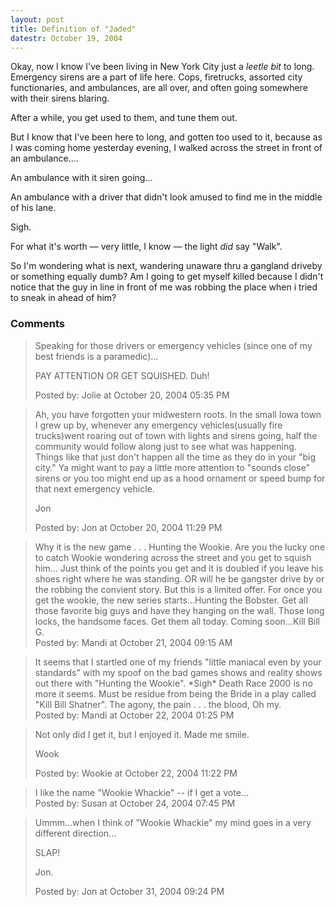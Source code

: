 ```yaml
---
layout: post
title: Definition of "Jaded"
datestr: October 19, 2004
---
```


Okay,  now I know I've been living in New York City just a *leetle bit* to long.  Emergency sirens are a part of life here.  Cops, firetrucks, assorted city functionaries, and ambulances, are all over, and often going somewhere with their sirens blaring.

After a while, you get used to them, and tune them out.

But I know that I've been here to long, and gotten too used to it, because as I was coming home yesterday evening, I walked across the street in front of an ambulance....

An ambulance with it siren going...

An ambulance with a driver that didn't look amused to find me in the middle of his lane.

Sigh.

For what it's worth &mdash; very little, I know &mdash; the light *did* say "Walk".

So I'm wondering what is next, wandering unaware thru a gangland driveby or something equally dumb?  Am I going to get myself killed because I didn't notice that the guy in line in front of me was robbing the place when i tried to sneak in ahead of him?

### Comments

<blockquote>
Speaking for those drivers or emergency vehicles (since one of my best friends is a paramedic)...

PAY ATTENTION OR GET SQUISHED.  Duh!
<div class="post-meta">Posted by: Jolie at October 20, 2004 05:35 PM</div> </blockquote>

<blockquote>
Ah, you have forgotten your midwestern roots.  In the small Iowa town I grew up by, whenever any emergency vehicles(usually fire trucks)went roaring out of town with lights and sirens going, half the community would follow along just to see what was happening.  Things like that just don't happen all the time as they do in your "big city."  Ya might want to pay a little more attention to "sounds close" sirens or you too might end up as a hood ornament or speed bump for that next emergency vehicle.

Jon<br />

<div class="post-meta">Posted by: Jon at October 20, 2004 11:29 PM</div> </blockquote>

<blockquote>
Why it is the new game . . . Hunting the Wookie.  Are you the lucky one to catch Wookie wondering across the street and you get to squish him... Just think of the points you get and it is doubled if you leave his shoes right where he was standing. OR will he be gangster drive by or the robbing the convient story. But this is a limited offer.  For once you get the wookie, the new series starts...Hunting the Bobster. Get all those favorite big guys and have they hanging on the wall. Those long locks, the handsome faces.  Get them all today.  Coming soon...Kill Bill G. 
<div class="post-meta">Posted by: Mandi at October 21, 2004 09:15 AM</div> </blockquote>

<blockquote>
It seems that I startled one of my friends "little maniacal even by your standards" with my spoof on the bad games shows and reality shows out there with "Hunting the Wookie".  *Sigh* Death Race 2000 is no more it seems. Must be residue from being the Bride in a play called "Kill Bill Shatner".  The agony, the pain . . . the blood, Oh my. 
<div class="post-meta">Posted by: Mandi at October 22, 2004 01:25 PM</div> </blockquote>

<blockquote>
Not only did I get it, but I enjoyed it.  Made me smile.

Wook
<div class="post-meta">Posted by: Wookie at October 22, 2004 11:22 PM</div> </blockquote>

<blockquote>
I like the name "Wookie Whackie" -- if I get a vote... 
<div class="post-meta">Posted by: Susan at October 24, 2004 07:45 PM</div> </blockquote>

<blockquote>
Ummm...when I think of "Wookie Whackie" my mind goes in a very different direction...

SLAP!

Jon.<br />

<div class="post-meta">Posted by: Jon at October 31, 2004 09:24 PM</div> </blockquote>

